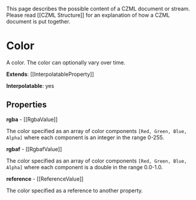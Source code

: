 This page describes the possible content of a CZML document or stream.  Please read [[CZML Structure]] for an explanation of how a CZML document is put together.

# Color

A color. The color can optionally vary over time.

**Extends**: [[InterpolatableProperty]]

**Interpolatable**: yes

## Properties

**rgba** - [[RgbaValue]]

The color specified as an array of color components `[Red, Green, Blue, Alpha]` where each component is an integer in the range 0-255.


**rgbaf** - [[RgbafValue]]

The color specified as an array of color components `[Red, Green, Blue, Alpha]` where each component is a double in the range 0.0-1.0.


**reference** - [[ReferenceValue]]

The color specified as a reference to another property.



